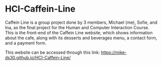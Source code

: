 # HCI-Caffein-Line

Caffein Line is a group project done by 3 members, Michael (me), Sofie, and Ina, as the final project for the Human and Computer Interaction Course. This is the front-end of the Caffein Line website, which shows information about the cafe, along with its desserts and beverages menu, a contact form, and a payment form.

This website can be accessed through this link: https://mike-ds30.github.io/HCI-Caffein-Line/
